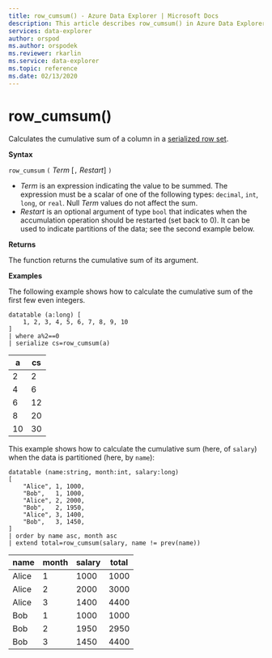 ```yaml
---
title: row_cumsum() - Azure Data Explorer | Microsoft Docs
description: This article describes row_cumsum() in Azure Data Explorer.
services: data-explorer
author: orspod
ms.author: orspodek
ms.reviewer: rkarlin
ms.service: data-explorer
ms.topic: reference
ms.date: 02/13/2020
---
```

# row_cumsum()

Calculates the cumulative sum of a column in a [serialized row set](./windowsfunctions.md#serialized-row-set).

**Syntax**

`row_cumsum` `(` *Term* [`,` *Restart*] `)`

* *Term* is an expression indicating the value to be summed.
  The expression must be a scalar of one of the following types:
  `decimal`, `int`, `long`, or `real`. Null *Term* values do not affect the
  sum.
* *Restart* is an optional argument of type `bool` that indicates when the
  accumulation operation should be restarted (set back to 0). It can be
  used to indicate partitions of the data; see the second example below.

**Returns**

The function returns the cumulative sum of its argument.

**Examples**

The following example shows how to calculate the cumulative sum of the first
few even integers.

```kusto
datatable (a:long) [
    1, 2, 3, 4, 5, 6, 7, 8, 9, 10
]
| where a%2==0
| serialize cs=row_cumsum(a)
```

a    | cs
-----|-----
2    | 2
4    | 6
6    | 12
8    | 20
10   | 30

This example shows how to calculate the cumulative sum (here, of `salary`)
when the data is partitioned (here, by `name`):

```kusto
datatable (name:string, month:int, salary:long)
[
    "Alice", 1, 1000,
    "Bob",   1, 1000,
    "Alice", 2, 2000,
    "Bob",   2, 1950,
    "Alice", 3, 1400,
    "Bob",   3, 1450,
]
| order by name asc, month asc
| extend total=row_cumsum(salary, name != prev(name))
```

name   | month  | salary  | total
-------|--------|---------|------
Alice  | 1      | 1000    | 1000
Alice  | 2      | 2000    | 3000
Alice  | 3      | 1400    | 4400
Bob    | 1      | 1000    | 1000
Bob    | 2      | 1950    | 2950
Bob    | 3      | 1450    | 4400